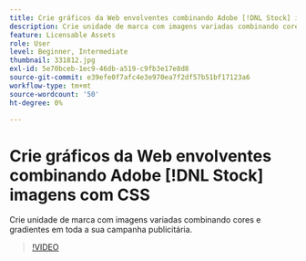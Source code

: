 ```yaml
---
title: Crie gráficos da Web envolventes combinando Adobe [!DNL Stock] imagens com CSS
description: Crie unidade de marca com imagens variadas combinando cores e gradientes em toda a sua campanha publicitária
feature: Licensable Assets
role: User
level: Beginner, Intermediate
thumbnail: 331812.jpg
exl-id: 5e70bceb-1ec9-46db-a519-c9fb3e17e8d8
source-git-commit: e39efe0f7afc4e3e970ea7f2df57b51bf17123a6
workflow-type: tm+mt
source-wordcount: '50'
ht-degree: 0%

---
```


# Crie gráficos da Web envolventes combinando Adobe [!DNL Stock] imagens com CSS

Crie unidade de marca com imagens variadas combinando cores e gradientes em toda a sua campanha publicitária.

>[!VIDEO](https://video.tv.adobe.com/v/331812?hidetitle=true)
